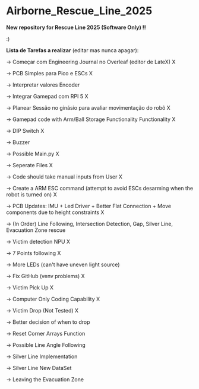 # Airborne_Rescue_Line_2025

**New repository for Rescue Line 2025 (Software Only) !!**

:)

**Lista de Tarefas a realizar** (editar mas nunca apagar):

-> Começar com Engineering Journal no Overleaf (editor de LateX) X

-> PCB Simples para Pico e ESCs X

-> Interpretar valores Encoder

-> Integrar Gamepad com RPI 5 X

-> Planear Sessão no ginásio para avaliar movimentação do robô X

-> Gamepad code with Arm/Ball Storage Functionality Functionality X

-> DIP Switch X

-> Buzzer

-> Possible Main.py X

-> Seperate Files X

-> Code should take manual inputs from User X

-> Create a ARM ESC command (attempt to avoid ESCs desarming when the robot is turned on) X

-> PCB Updates: IMU + Led Driver + Better Flat Connection + Move components due to height constraints X

-> (In Order) Line Following, Intersection Detection, Gap, Silver Line, Evacuation Zone rescue

-> Victim detection NPU X

-> 7 Points following X

-> More LEDs (can't have uneven light source)

-> Fix GitHub (venv problems) X

-> Victim Pick Up X

-> Computer Only Coding Capability X

-> Victim Drop (Not Tested) X

-> Better decision of when to drop

-> Reset Corner Arrays Function

-> Possible Line Angle Following

-> Silver Line Implementation

-> Silver Line New DataSet

-> Leaving the Evacuation Zone
